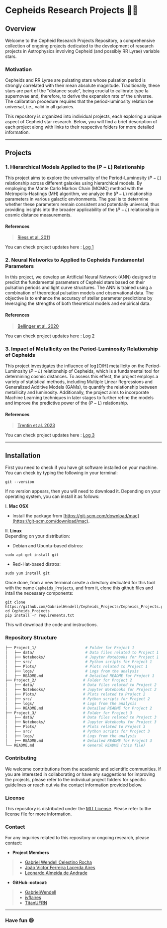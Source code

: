 # Cepheids Research Projects 🌌🔭
## Overview
Welcome to the Cepheid Research Projects Repository, a comprehensive collection of ongoing projects dedicated to the development of research projects in Astrophysics involving Cepheid (and possibly RR Lyrae) variable stars.

### Motivation
Cepheids and RR Lyrae are pulsating stars whose pulsation period is strongly correlated with their mean absolute magnitude. Traditionally, these stars are part of the "distance scale", being crucial to calibrate type Ia supernovae and, therefore, to derive the expansion rate of the universe. The calibration procedure requires that the period-luminosity relation be universal, i.e., valid in all galaxies. 

This repository is organized into individual projects, each exploring a unique aspect of Cepheid star research. Below, you will find a brief description of each project along with links to their respective folders for more detailed information.

---

## Projects
### 1. Hierarchical Models Applied to the $(P-L)$ Relationship
This project aims to explore the universality of the Period-Luminosity $(P-L)$ relationship across different galaxies using hierarchical models. By employing the Monte Carlo Markov Chain (MCMC) method with the Metropolis-Hastings (MH) algorithm, we analyze the $(P-L)$ relationship parameters in various galactic environments. The goal is to determine whether these parameters remain consistent and potentially universal, thus providing insights into the broader applicability of the $(P-L)$ relationship in cosmic distance measurements.

#### References
> [Riess et al. 2011](https://ui.adsabs.harvard.edu/abs/2011ApJ...730..119R/abstract)

You can check project updates here : [Log 1](https://github.com/GabrielWendell/Cepheids_Projects/blob/main/Project_1/README.md)


### 2. Neural Networks to Applied to Cepheids Fundamental Parameters
In this project, we develop an Artificial Neural Network (ANN) designed to predict the fundamental parameters of Cepheid stars based on their pulsation periods and light curve structures. The ANN is trained using a combination of theoretical pulsation models and observational data. The objective is to enhance the accuracy of stellar parameter predictions by leveraging the strengths of both theoretical models and empirical data.

#### References
> [Bellinger et al. 2020](https://academic.oup.com/mnras/article/491/4/4752/5645255)

You can check project updates here : [Log 2](https://github.com/GabrielWendell/Cepheids_Projects/blob/main/Project_2/log_project2.md)


### 3. Impact of Metallicity on the Period-Luminosity Relationship of Cepheids
This project investigates the influence of $\log{\left[\text{O/H}\right]}$ metallicity on the Period-Luminosity $(P-L)$ relationship of Cepheids, which is a fundamental tool for determining cosmic distances. To assess this effect, the project employs a variety of statistical methods, including Multiple Linear Regressions and Generalized Additive Models (GAMs), to quantify the relationship between metallicity and luminosity. Additionally, the project aims to incorporate Machine Learning techniques in later stages to further refine the models and improve the predictive power of the $(P-L)$ relationship. 

#### References
> [Trentin et al. 2023](https://www.aanda.org/articles/aa/full_html/2024/01/aa47195-23/aa47195-23.html)

You can check project updates here : [Log 3](https://github.com/GabrielWendell/Cepheids_Projects/blob/main/Project_2/log_project2.md)

---

## Installation
First you need to check if you have git software installed on your machine. You can check by typing the following in your terminal:
```terminal
git --version
```

If no version appears, then you will need to download it. Depending on your operating system, you can install it as follows:

I. **Mac OSX**
- Install the package from [https://git-scm.com/download/mac](https://git-scm.com/download/mac).

II. **Linux** \
Depending on your distribution:
   
- Debian and Ubuntu-based distros:
```terminal
sudo apt-get install git
```
- Red-Hat-based distros:
```terminal
sudo yum install git
```

Once done, from a new terminal create a directory dedicated for this tool with the name `Cepheids_Projects`, and from it, clone this github files and intall the necessary components:
```
git clone https://github.com/GabrielWendell/Cepheids_Projects/Cepheids_Projects.git
cd Cepheids_Projects
pip install -r requirements.txt
```
This will download the code and instructions.


### Repository Structure
```bash
├── Project_1/                      # Folder for Project 1
│   ├── data/                       # Data files related to Project 1
│   ├── Notebooks/                  # Jupyter Notebooks for Project 1
│   ├── src/                        # Python scripts for Project 1
│   ├── Plots/                      # Plots related to Project 1
│   ├── logs/                       # Logs from the analysis
│   ├── README.md                   # Detailed README for Project 1
├── Project_2/                     # Folder for Project 2
│   ├── data/                      # Data files related to Project 2
│   ├── Notebooks/                 # Jupyter Notebooks for Project 2
│   ├── Plots/                     # Plots related to Project 2
│   ├── src/                       # Python scripts for Project 2
│   ├── logs/                      # Logs from the analysis
│   ├── README.md                  # Detailed README for Project 2
├── Project_3/                     # Folder for Project 3
│   ├── data/                      # Data files related to Project 3
│   ├── Notebooks/                 # Jupyter Notebooks for Project 3
│   ├── Plots/                     # Plots related to Project 3
│   ├── src/                       # Python scripts for Project 3
│   ├── logs/                      # Logs from the analysis
│   ├── README.md                  # Detailed README for Project 3
└── README.md                      # General README (this file)
```

### Contributing
We welcome contributions from the academic and scientific communities. If you are interested in collaborating or have any suggestions for improving the projects, please refer to the individual project folders for specific guidelines or reach out via the contact information provided below.

### License
This repository is distributed under the [MIT License](https://github.com/GabrielWendell/Cepheids_Projects/blob/main/LICENSE). Please refer to the license file for more information.

### Contact
For any inquiries related to this repository or ongoing research, please contact:
- **Project Members**
> - [Gabriel Wendell Celestino Rocha](http://lattes.cnpq.br/0049111339899544)
> - [João Victor Ferreira Lacerda Aires](http://lattes.cnpq.br/2805900511454723)
> - [Leonardo Almeida de Andrade](http://lattes.cnpq.br/7812463045514059)
- **GitHub :octocat:**
> - [GabrielWendell](https://github.com/GabrielWendell)
> - [jvflaires](https://github.com/jvflaires)
> - [TitanUFRN](https://github.com/titanufrn)

---

### Have fun 😄
